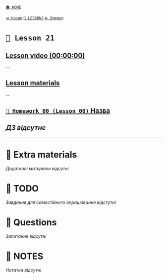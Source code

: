 [`🏠 HOME`](../../../README.md)  

[`⏪ Назад`](../20/README.md)  [`📗 LESSONS`](../../README.md)  [`⏩ Вперед`](../22/README.md)  

# `📗 Lesson 21`

## [Lesson video (00:00:00)]()

--

## [Lesson materials]()

--

## [`📕 Homework 00 (Lesson 00)` Назва]()  
*ДЗ відсутнє*
--

---

# 📘 Extra materials

*Додаткові матеріали відсутні*

# 📘 TODO
*Завдання для самостійного опрацювання відстутні*

# 📘 Questions
*Запитання відсутні*

# 📘 NOTES
*Нотатки відсутні*